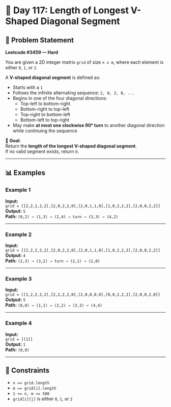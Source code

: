 # 🚀 Day 117: Length of Longest V-Shaped Diagonal Segment

## 🧠 Problem Statement

**Leetcode #3459 — Hard**

You are given a 2D integer matrix `grid` of size `n x m`, where each element is either `0`, `1`, or `2`.

A **V-shaped diagonal segment** is defined as:

- Starts with a `1`
- Follows the infinite alternating sequence: `2, 0, 2, 0, ...`
- Begins in one of the four diagonal directions:
  - Top-left to bottom-right  
  - Bottom-right to top-left  
  - Top-right to bottom-left  
  - Bottom-left to top-right
- May make **at most one clockwise 90° turn** to another diagonal direction while continuing the sequence

🎯 **Goal**:  
Return the **length of the longest V-shaped diagonal segment**.  
If no valid segment exists, return `0`.

---

## 📊 Examples

### Example 1  
**Input:**  
`grid = [[2,2,1,2,2],[2,0,2,2,0],[2,0,1,1,0],[1,0,2,2,2],[2,0,0,2,2]]`  
**Output:** `5`  
**Path:** `(0,2) → (1,3) → (2,4) → turn → (3,3) → (4,2)`

---

### Example 2  
**Input:**  
`grid = [[2,2,2,2,2],[2,0,2,2,0],[2,0,1,1,0],[1,0,2,2,2],[2,0,0,2,2]]`  
**Output:** `4`  
**Path:** `(2,3) → (3,2) → turn → (2,1) → (1,0)`

---

### Example 3  
**Input:**  
`grid = [[1,2,2,2,2],[2,2,2,2,0],[2,0,0,0,0],[0,0,2,2,2],[2,0,0,2,0]]`  
**Output:** `5`  
**Path:** `(0,0) → (1,1) → (2,2) → (3,3) → (4,4)`

---

### Example 4  
**Input:**  
`grid = [[1]]`  
**Output:** `1`  
**Path:** `(0,0)`

---

## 📌 Constraints

- `n == grid.length`  
- `m == grid[i].length`  
- `1 <= n, m <= 500`  
- `grid[i][j]` is either `0`, `1`, or `2`

